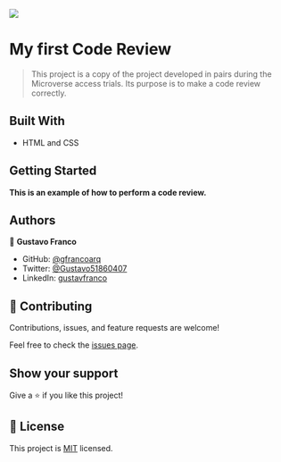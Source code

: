 ![](https://img.shields.io/badge/Microverse-blueviolet)

# My first Code Review

> This project is a copy of the project developed in pairs during the Microverse access trials. Its purpose is to make a code review correctly.


## Built With

- HTML and CSS


## Getting Started

**This is an example of how to perform a code review.**


## Authors

👤 **Gustavo Franco**

- GitHub: [@gfrancoarq](https://github.com/gfrancoarq)
- Twitter: [@Gustavo51860407](https://twitter.com/Gustavo51860407)
- LinkedIn: [gustavfranco](https://linkedin.com/in/gustavfranco)

## 🤝 Contributing

Contributions, issues, and feature requests are welcome!

Feel free to check the [issues page](../../issues/).

## Show your support

Give a ⭐️ if you like this project!

## 📝 License

This project is [MIT](./LICENSE) licensed.
